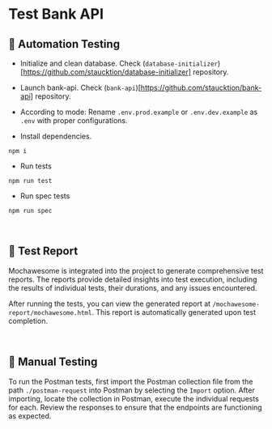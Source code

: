 # Test Bank API

## 🔬 Automation Testing

-   Initialize and clean database. Check (`database-initializer`)[https://github.com/staucktion/database-initializer] repository.

-   Launch bank-api. Check (`bank-api`)[https://github.com/staucktion/bank-api] repository.

-   According to mode: Rename `.env.prod.example` or `.env.dev.example` as `.env` with proper configurations.

-   Install dependencies.

```
npm i
```

-   Run tests

```
npm run test
```

-   Run spec tests

```
npm run spec
```

<br/>

## 🐛 Test Report

Mochawesome is integrated into the project to generate comprehensive test reports. The reports provide detailed insights into test execution, including the results of individual tests, their durations, and any issues encountered.

After running the tests, you can view the generated report at `/mochawesome-report/mochawesome.html`. This report is automatically generated upon test completion.

<br/>

## 🔬 Manual Testing

To run the Postman tests, first import the Postman collection file from the path `./postman-request` into Postman by selecting the `Import` option. After importing, locate the collection in Postman, execute the individual requests for each. Review the responses to ensure that the endpoints are functioning as expected.

<br/>

